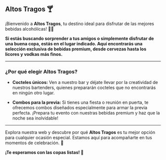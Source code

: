 ## Altos Tragos 🍸

¡Bienvenido a **Altos Tragos**, tu destino ideal para disfrutar de las mejores bebidas alcohólicas! 🍷🍻

**Si estás buscando sorprender a tus amigos o simplemente disfrutar de una buena copa, estás en el lugar indicado. Aquí encontrarás una selección exclusiva de bebidas premium, desde cervezas hasta los licores y vodkas más finos.**

---

### ¿Por qué elegir Altos Tragos?

- **Cocteles únicos:** Ven a nuestro bar y déjate llevar por la creatividad de nuestros bartenders, quienes prepararán cocteles que no encontrarás en ningún otro lugar.

- **Combos para la previa:** Si tienes una fiesta o reunión en puerta, te ofrecemos combos diseñados especialmente para armar la previa perfecta. ¡Prepara tu evento con nuestras bebidas premium y haz que la noche sea inolvidable!

---

Explora nuestra web y descubre por qué **Altos Tragos** es tu mejor opción para cualquier ocasión especial. Estamos aquí para acompañarte en tus momentos de celebración. 🥂

**¡Te esperamos con las copas listas! 🍾**
